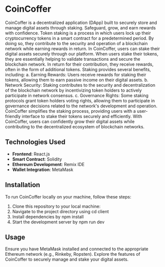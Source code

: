# CoinCoffer

CoinCoffer is a decentralized application (DApp) built to securely store and manage digital assets through staking. Safeguard, grow, and earn rewards with confidence.
Token staking is a process in which users lock up their cryptocurrency tokens in a smart contract for a predetermined period. By doing so, they contribute to the security and operation of a blockchain network while earning rewards in return.
In CoinCoffer, users can stake their digital assets securely through our platform. When users stake their tokens, they are essentially helping to validate transactions and secure the blockchain network. In return for their contribution, they receive rewards, often in the form of additional tokens.
Staking provides several benefits, including:
a. Earning Rewards: Users receive rewards for staking their tokens, allowing them to earn passive income on their digital assets.
b. Network Security: Staking contributes to the security and decentralization of the blockchain network by incentivizing token holders to actively participate in network consensus.
c. Governance Rights: Some staking protocols grant token holders voting rights, allowing them to participate in governance decisions related to the network's development and operation.
CoinCoffer simplifies the staking process, providing users with a user-friendly interface to stake their tokens securely and efficiently. With CoinCoffer, users can confidently grow their digital assets while contributing to the decentralized ecosystem of blockchain networks.

## Technologies Used

- **Frontend**: React.js
- **Smart Contract**: Solidity
- **Ethereum Development**: Remix IDE
- **Wallet Integration**: MetaMask

## Installation

To run CoinCoffer locally on your machine, follow these steps:

1. Clone this repository to your local machine:
2. Navigate to the project directory using cd client
3. Install dependencies by npm install
4. Start the development server by npm run dev

## Usage

Ensure you have MetaMask installed and connected to the appropriate Ethereum network (e.g., Rinkeby, Ropsten). Explore the features of CoinCoffer to securely manage and stake your digital assets.
